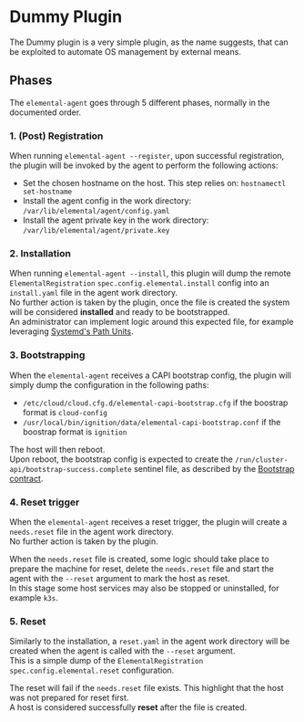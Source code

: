 # Dummy Plugin

The Dummy plugin is a very simple plugin, as the name suggests, that can be exploited to automate OS management by external means.  

## Phases

The `elemental-agent` goes through 5 different phases, normally in the documented order.  

### 1. (Post) Registration

When running `elemental-agent --register`, upon successful registration, the plugin will be invoked by the agent to perform the following actions:

- Set the chosen hostname on the host. This step relies on: `hostnamectl set-hostname`
- Install the agent config in the work directory: `/var/lib/elemental/agent/config.yaml`
- Install the agent private key in the work directory: `/var/lib/elemental/agent/private.key`

### 2. Installation

When running `elemental-agent --install`, this plugin will dump the remote `ElementalRegistration` `spec.config.elemental.install` config into an `install.yaml` file in the agent work directory.  
No further action is taken by the plugin, once the file is created the system will be considered **installed** and ready to be bootstrapped.  
An administrator can implement logic around this expected file, for example leveraging [Systemd's Path Units](https://www.freedesktop.org/software/systemd/man/latest/systemd.path.html).  

### 3. Bootstrapping

When the `elemental-agent` receives a CAPI bootstrap config, the plugin will simply dump the configuration in the following paths:

- `/etc/cloud/cloud.cfg.d/elemental-capi-bootstrap.cfg` if the boostrap format is `cloud-config`
- `/usr/local/bin/ignition/data/elemental-capi-bootstrap.conf` if the boostrap format is `ignition`

The host will then reboot.  
Upon reboot, the bootstrap config is expected to create the `/run/cluster-api/bootstrap-success.complete` sentinel file, as described by the [Bootstrap contract](https://cluster-api.sigs.k8s.io/developer/providers/bootstrap#sentinel-file).  

### 4. Reset trigger  

When the `elemental-agent` receives a reset trigger, the plugin will create a `needs.reset` file in the agent work directory.  
No further action is taken by the plugin.

When the `needs.reset` file is created, some logic should take place to prepare the machine for reset, delete the `needs.reset` file and start the agent with the `--reset` argument to mark the host as reset.  
In this stage some host services may also be stopped or uninstalled, for example `k3s`.  

### 5. Reset

Similarly to the installation, a `reset.yaml` in the agent work directory will be created when the agent is called with the `--reset` argument.  
This is a simple dump of the `ElementalRegistration` `spec.config.elemental.reset` configuration.

The reset will fail if the `needs.reset` file exists. This highlight that the host was not prepared for reset first.  
A host is considered successfully **reset** after the file is created.  
